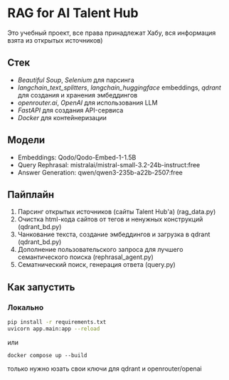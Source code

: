 # RAG for AI Talent Hub

Это учебный проект, все права принадлежат Хабу, вся информация взята из открытых источников)

## Стек

- *Beautiful Soup*, *Selenium* для парсинга
- *langchain_text_splitters*, *langchain_huggingface* embeddings, *qdrant* для создания и хранения эмбеддингов
- *openrouter.ai*, *OpenAI* для использования LLM
- *FastAPI* для создания API-сервиса
- *Docker* для контейнеризации

## Модели

- Embeddings: Qodo/Qodo-Embed-1-1.5B
- Query Rephrasal: mistralai/mistral-small-3.2-24b-instruct:free
- Answer Generation: qwen/qwen3-235b-a22b-2507:free

## Пайплайн
1. Парсинг открытых источников (сайты Talent Hub'a) (rag_data.py)
2. Очистка html-кода сайтов от тегов и ненужных конструкций (qdrant_bd.py)
3. Чанкование текста, создание эмбеддингов и загрузка в qdrant (qdrant_bd.py)
4. Дополнение пользовательского запроса для лучшего семантического поиска (rephrasal_agent.py)
5. Сематнический поиск, генерация ответа (query.py)

## Как запустить
### Локально
```bash
pip install -r requirements.txt
uvicorn app.main:app --reload
```
или
```docker
docker compose up --build
```
только нужно юзать свои ключи для qdrant и openrouter/openai
